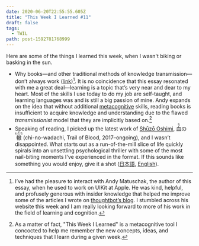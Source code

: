 ```yaml
---
date: 2020-06-20T22:55:55.605Z
title: "This Week I Learned #11"
draft: false
tags:
  - TWIL
path: post-1592781768999
---
```

Here are some of the things I learned this week, when I wasn't biking or basking in the sun.

* Why books—and other traditional methods of knowledge transmission—don’t always work ([link](https://andymatuschak.org/books/))[^1]. It is no coincidence that this essay resonated with me a great deal—learning is a topic that’s very near and dear to my heart. Most of the skills I use today to do my job are self-taught, and learning languages was and is still a big passion of mine. Andy expands on the idea that without additional [metacognitive](https://en.wikipedia.org/wiki/Metacognition) skills, reading books is insufficient to acquire knowledge and understanding due to the flawed *transmissionist* model that they are implicitly based on.[^2]
* Speaking of reading, I picked up the latest work of [Shūzō Oshimi](https://en.wikipedia.org/wiki/Shūzō_Oshimi), <ruby>血<rt>ち</rt></ruby>の<ruby>轍<rt>わだち</rt></ruby> (chi-no-wadachi, Trail of Blood, 2017–ongoing), and I wasn’t disappointed. What starts out as a run-of-the-mill slice of life quickly spirals into an unsettling psychological thriller with some of the most nail-biting moments I've experienced in the format. If this sounds like something you would enjoy, give it a shot ([日本語](https://www.amazon.co.jp/血の轍-1-ビッグコミックス-押見-修造/dp/4091896235/), [English](https://www.penguinrandomhouse.com/books/616944/blood-on-the-tracks-volume-1-by-shuzo-oshimi/)).

[^1]: I’ve had the pleasure to interact with Andy Matuschak, the author of this essay, when he used to work on UIKit at Apple. He was kind, helpful, and profusely generous with insider knowledge that helped me improve some of the articles I wrote on [thoughtbot’s blog](https://thoughtbot.com/blog/authors/reda-lemeden). I stumbled across his website this week and I am really looking forward to more of his work in the field of learning and cognition.

[^2]: As a matter of fact, "This Week I Learned" is a metacognitive tool I concocted to help me remember the new concepts, ideas, and techniques that I learn during a given week.
